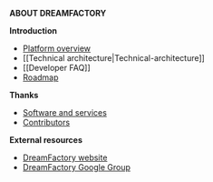 **ABOUT DREAMFACTORY**

**Introduction**
- [Platform overview](DreamFactory-overview)
- [[Technical architecture|Technical-architecture]]
- [[Developer FAQ]]
- [Roadmap](Product-roadmap)

**Thanks**
- [Software and services](Software-and-services-thanks)
- [Contributors](Our-contributors)

**External resources**
- [DreamFactory website](https://www.dreamfactory.com)
- [DreamFactory Google Group](https://groups.google.com/forum/#!forum/dsp-devs)
